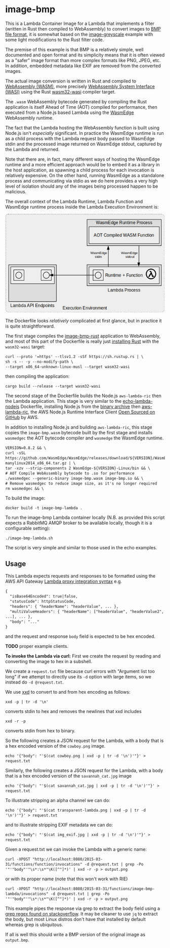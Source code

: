 # image-bmp
This is a Lambda Container Image for a Lambda that implements a filter (written in Rust then compiled to WebAssembly) to convert images to [BMP file format](https://en.wikipedia.org/wiki/BMP_file_format), it is somewhat based on the [image-greyscale](../image-greyscale) example with some light modifications to the Rust filter code.

The premise of this example is that BMP is a relatively simple, well documented and open format and its simplicity means that it is often viewed as a "safer" image format than more complex formats like PNG, JPEG, etc. In addition, embedded metadata like EXIF are removed from the converted images.

The actual image conversion is written in Rust and compiled to [WebAssembly (WASM)](https://webassembly.org/), more precisely [WebAssembly System Interface (WASI)](https://hacks.mozilla.org/2019/03/standardizing-wasi-a-webassembly-system-interface/) using the Rust [wasm32-wasi](https://github.com/bytecodealliance/wasmtime/blob/main/docs/WASI-intro.md) compiler target.

The `.wasm` WebAssembly bytecode generated by compiling the Rust application is itself Ahead of Time (AOT) compiled for  performance, then executed from a Node.js based Lambda using the [WasmEdge](https://wasmedge.org/) WebAssembly runtime.

The fact that the Lambda hosting the WebAssembly function is built using Node.js isn't *especially* significant. In practice the WasmEdge runtime is run as a child process with the Lambda request body passed to WasmEdge stdin and the processed image returned on WasmEdge stdout, captured by the Lambda and returned.

Note that there are, in fact, many different ways of hosting the WasmEdge runtime and a more efficient approach would be to embed it as a library in the host application, as spawning a child process for each invocation is relatively expensive. On the other hand, running WasmEdge as a standalone process and communicating via stdio as we do here provides a very high level of isolation should any of the images being processed happen to be malicious.

The overall context of the Lambda Runtime, Lambda Function and WasmEdge runtime process inside the Lambda Execution Environment is:

![wasm](../../../diagrams/wasm.png)

The Dockerfile looks *relatively* complicated at first glance, but in practice it is quite straightforward.

The first stage compiles the [image-bmp-rust](image-bmp-rust) application to WebAssembly, and most of this part of the Dockerfile is really just [installing Rust](https://www.rust-lang.org/tools/install) with the `wasm32-wasi` target:
```
curl --proto '=https' --tlsv1.2 -sSf https://sh.rustup.rs | \
sh -s -- -y --no-modify-path \
--target x86_64-unknown-linux-musl --target wasm32-wasi
```
then compiling the application:
```
cargo build --release --target wasm32-wasi
```
The second stage of the Dockerfile builds the Node.js `aws-lambda-ric` then the Lambda application. This stage is very similar to the [echo-lambda-nodejs](../../echo/echo-lambda-nodejs) Dockerfile, installing Node.js from the [binary archive](https://github.com/nodejs/help/wiki/Installation) then [aws-lambda-ric](https://www.npmjs.com/package/aws-lambda-ric), the AWS Node.js Runtime Interface Client [Open Sourced on GitHub](https://github.com/aws/aws-lambda-nodejs-runtime-interface-client) by AWS.

In addition to installing Node.js and building `aws-lambda-ric`, this stage copies the `image-bmp.wasm` bytecode built by the first stage and installs `wasmedgec` the AOT bytecode compiler and `wasmedge` the WasmEdge runtime.
```
VERSION=0.8.2 && \
curl -sSL https://github.com/WasmEdge/WasmEdge/releases/download/${VERSION}/WasmEdge-${VERSION}-manylinux2014_x86_64.tar.gz | \
tar -xzv --strip-components 2 WasmEdge-${VERSION}-Linux/bin && \
# AOT Compile WebAssembly bytecode to .so for performance
./wasmedgec --generic-binary image-bmp.wasm image-bmp.so && \
# Remove wasmedgec to reduce image size, as it's no longer required
rm wasmedgec && \
```

To build the image:
```
docker build -t image-bmp-lambda .
```
To run the image-bmp Lambda container locally (N.B. as provided this script expects a RabbitMQ AMQP broker to be available locally, though it is a configurable setting):
```
./image-bmp-lambda.sh
```
The script is very simple and similar to those used in the echo examples.

## Usage
This Lambda expects requests and responses to be formatted using the AWS API Gateway [Lambda proxy integration syntax](https://docs.aws.amazon.com/apigateway/latest/developerguide/set-up-lambda-proxy-integrations.html#api-gateway-simple-proxy-for-lambda-output-format) e.g.
```
{
  "isBase64Encoded": true|false,
  "statusCode": httpStatusCode,
  "headers": { "headerName": "headerValue", ... },
  "multiValueHeaders": { "headerName": ["headerValue", "headerValue2", ...], ... },
  "body": "..."
}
```
and the request and response `body` field is expected to be hex encoded.

**TODO** proper example clients.

**To invoke the Lambda via curl:**
First we create the request by reading and converting the image to hex in a subshell.

We create a `request.txt` file because curl errors with "Argument list too long" if we attempt to directly use its `-d` option with large items, so we instead do `-d @request.txt`.

We use [xxd](https://linux.die.net/man/1/xxd) to convert to and from hex encoding as follows:
```
xxd -p | tr -d '\n'
```
converts stdin to hex and removes the newlines that xxd includes
```
xxd -r -p
```
converts stdin from hex to binary.

So the following creates a JSON request for the Lambda, with a body that is a hex encoded version of the `cowboy.png` image.
```
echo '{"body": "'$(cat cowboy.png | xxd -p | tr -d '\n')'"}' > request.txt
```
Similarly, the following creates a JSON request for the Lambda, with a body that is a hex encoded version of the `savannah_cat.jpg` image
```
echo '{"body": "'$(cat savannah_cat.jpg | xxd -p | tr -d '\n')'"}' > request.txt
```
To illustrate stripping an alpha channel we can do:
```
echo '{"body": "'$(cat transparent-lambda.png | xxd -p | tr -d '\n')'"}' > request.txt
```
and to illustrate stripping EXIF metadata we can do:
```
echo '{"body": "'$(cat img_exif.jpg | xxd -p | tr -d '\n')'"}' > request.txt
```
Given a request.txt we can invoke the Lambda with a generic name:
```
curl -XPOST "http://localhost:8080/2015-03-31/functions/function/invocations" -d @request.txt | grep -Po '"'"body"'"\s*:\s*"\K([^"]*)' | xxd -r -p > output.png
```
or with its proper name (note that this won't work with RIE)
```
curl -XPOST "http://localhost:8080/2015-03-31/functions/image-bmp-lambda/invocations" -d @request.txt | grep -Po '"'"body"'"\s*:\s*"\K([^"]*)' | xxd -r -p > output.png
```
This example pipes the response via grep to extract the body field using a [grep regex found on stackoverflow](https://stackoverflow.com/questions/1955505/parsing-json-with-unix-tools#comment42500081_1955505). It may be cleaner to use `jq` to extract the body, but most Linux distros don't have that installed by default whereas grep is ubiquitous.

If all is well this should write a BMP version of the original image as `output.bmp`.
